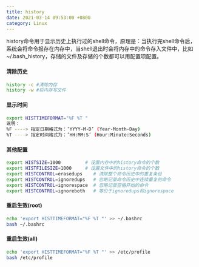 ```yaml
---
title: history
date: 2021-03-14 09:53:00 +0800
category: Linux
---
```

history命令用于显示历史上执行过的shell命令，原理是：当执行完shell命令后，系统会将命令报存在内存中，当shell退出时会将内存中的命令存入文件中，比如~/.bash_history，存储的文件及存储的个数都可以用配置项配置。

#### 清除历史
```bash
history -c #清除内存
history -w #将内存写文件
```
#### 显示时间
```bash
export HISTTIMEFORMAT="%F %T "
说明：
%F ----> 指定日期格式为：‘YYYY-M-D’ (Year-Month-Day)
%T ----> 指定时间格式为：‘HH:MM:S’ (Hour:Minute:Seconds)
```

#### 其他配置
```bash
export HISTSIZE=1000         # 设置内存中的history命令的个数
export HISTFILESIZE=1000     # 设置文件中的history命令的个数
export HISTCONTROL=erasedups    # 清除整个命令历史中的重复条目
export HISTCONTROL=ignoredups   # 忽略记录命令历史中连续重复的命令
export HISTCONTROL=ignorespace  # 忽略记录空格开始的命令
export HISTCONTROL=ignoreboth   # 等价于ignoredups和ignorespace
```

#### 重启生效(root)
```bash
echo 'export HISTTIMEFORMAT="%F %T "' >> ~/.bashrc
bash ~/.bashrc
```

#### 重启生效(all)
```bash
echo 'export HISTTIMEFORMAT="%F %T "' >> /etc/profile
bash /etc/profile
```



